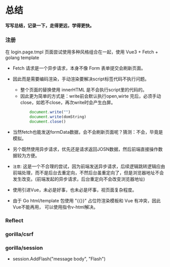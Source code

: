 # 总结

**写写总结，记录一下，走得更远，学得更快。**

<!-- TODO: 写总结、笔记 -->

### 注册
在 login.page.tmpl 页面尝试使用多种风格组合在一起，使用 Vue3 + Fetch + golang template
- Fetch 请求是一个异步请求，本身不像 Form 表单提交会刷新页面。
- 因此而是需要编码渲染，手动渲染要解决script标签代码不执行问题。
    - 整个页面的替换使用 innerHTML 是不会执行script里的代码的。
    - 因此更为简单的方式是：write前会默认执行open,wirte 完后，必须手动close，如若不close，再次write时会产生白屏。
        ``` js
            document.write("")
            document.write(domString)
            document.close()
        ```

- 当然fetch也能发送formData数据，会不会刷新页面呢？猜测：不会，毕竟是模拟。
- 另个既然使用异步请求，优先还是请求返回JOSN数据，然后前端直接操作数据较为方便。
- `注意`: 这是一个不合理的尝试，因为前端发送异步请求，后续逻辑跳转逻辑应由前端处理，而不是后台去重定向，不然后台虽重定向了，但是浏览器地址不会发生改变。(前端发起的异步请求，后台重定向不会改变浏览器地址)

- 使用引进Vue，未必是好事，也未必是坏事，视页面复杂程度。
- 由于 Go html/template 包使用 "{{}}" 占位符渲染模板和 Vue 有冲突，因此Vue不能再用， 可以使用指令v-html解决。

### Reflect


### gorilla/csrf


### gorilla/session
- session.AddFlash("message body", "Flash")
